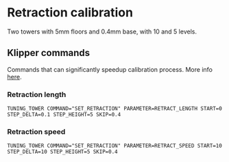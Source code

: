 # Retraction calibration
Two towers with 5mm floors and 0.4mm base, with 10 and 5 levels.


## Klipper commands
Commands that can significantly speedup calibration process. More info [here](https://www.klipper3d.org/G-Codes.html#tuning_tower).
### Retraction length
```G-code
TUNING_TOWER COMMAND="SET_RETRACTION" PARAMETER=RETRACT_LENGTH START=0 STEP_DELTA=0.1 STEP_HEIGHT=5 SKIP=0.4
```
### Retraction speed
```G-code
TUNING_TOWER COMMAND="SET_RETRACTION" PARAMETER=RETRACT_SPEED START=10 STEP_DELTA=10 STEP_HEIGHT=5 SKIP=0.4
```